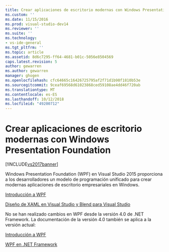 ```yaml
---
title: Crear aplicaciones de escritorio modernas con Windows Presentation Foundation | Microsoft Docs
ms.custom: ''
ms.date: 11/15/2016
ms.prod: visual-studio-dev14
ms.reviewer: ''
ms.suite: ''
ms.technology:
- vs-ide-general
ms.tgt_pltfrm: ''
ms.topic: article
ms.assetid: 8d6c7295-ff64-4681-b01c-5056e8504569
caps.latest.revision: 5
author: gewarren
ms.author: gewarren
manager: ghogen
ms.openlocfilehash: cfc64665c16426725795af2f71d1b98f1810b53e
ms.sourcegitcommit: 9ceaf69568d61023868ced59108ae4dd46f720ab
ms.translationtype: MT
ms.contentlocale: es-ES
ms.lasthandoff: 10/12/2018
ms.locfileid: "49200712"
---
```

# <a name="create-modern-desktop-applications-with-windows-presentation-foundation"></a>Crear aplicaciones de escritorio modernas con Windows Presentation Foundation
[!INCLUDE[vs2017banner](../includes/vs2017banner.md)]

Windows Presentation Foundation (WPF) en Visual Studio 2015 proporciona a los desarrolladores un modelo de programación unificado para crear modernas aplicaciones de escritorio empresariales en Windows.  
  
 [Introducción a WPF](../designers/getting-started-with-wpf.md)  
  
 [Diseño de XAML en Visual Studio y Blend para Visual Studio](../designers/designing-xaml-in-visual-studio.md)  
  
 No se han realizado cambios en WPF desde la versión 4.0 de .NET Framework. La documentación de la versión 4.0 también se aplica a la versión actual:  
  
 [Introducción a WPF](https://msdn.microsoft.com/library/aa970268\(v=vs.100\).aspx)  
  
 [WPF en .NET Framework](https://msdn.microsoft.com/library/ms754130\(v=vs.100\).aspx)



